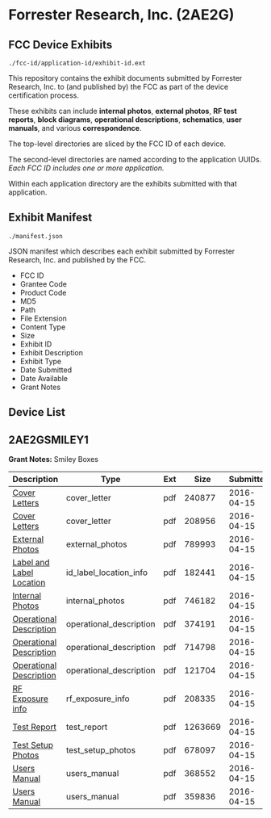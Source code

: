 # Forrester Research, Inc. (2AE2G)
## FCC Device Exhibits

```
./fcc-id/application-id/exhibit-id.ext
```

This repository contains the exhibit documents submitted by Forrester Research, Inc. to (and published by) the FCC as part of the device certification process.

These exhibits can include **internal photos**, **external photos**, **RF test reports**, **block diagrams**, **operational descriptions**, **schematics**, **user manuals**, and various **correspondence**.

The top-level directories are sliced by the FCC ID of each device.

The second-level directories are named according to the application UUIDs. *Each FCC ID includes one or more application.*

Within each application directory are the exhibits submitted with that application. 

## Exhibit Manifest

```
./manifest.json
```

JSON manifest which describes each exhibit submitted by Forrester Research, Inc. and published by the FCC.

- FCC ID
- Grantee Code
- Product Code
- MD5
- Path
- File Extension
- Content Type
- Size
- Exhibit ID
- Exhibit Description
- Exhibit Type
- Date Submitted
- Date Available
- Grant Notes

## Device List
## 2AE2GSMILEY1
**Grant Notes:** Smiley Boxes

| Description | Type | Ext | Size | Submitted | Available |
| ----------- | ---- | --- | ---- | --------- | --------- |
| [Cover Letters](2AE2GSMILEY1/336bb2a6b9b1942d880fbee02d64074d/2960371.pdf) | cover_letter | pdf | 240877 | 2016-04-15 | 2016-04-18 |
| [Cover Letters](2AE2GSMILEY1/336bb2a6b9b1942d880fbee02d64074d/2960372.pdf) | cover_letter | pdf | 208956 | 2016-04-15 | 2016-04-18 |
| [External Photos](2AE2GSMILEY1/336bb2a6b9b1942d880fbee02d64074d/2960373.pdf) | external_photos | pdf | 789993 | 2016-04-15 | 2016-04-18 |
| [Label and Label Location](2AE2GSMILEY1/336bb2a6b9b1942d880fbee02d64074d/2960375.pdf) | id_label_location_info | pdf | 182441 | 2016-04-15 | 2016-04-18 |
| [Internal Photos](2AE2GSMILEY1/336bb2a6b9b1942d880fbee02d64074d/2960374.pdf) | internal_photos | pdf | 746182 | 2016-04-15 | 2016-04-18 |
| [Operational Description](2AE2GSMILEY1/336bb2a6b9b1942d880fbee02d64074d/2960376.pdf) | operational_description | pdf | 374191 | 2016-04-15 | 2016-04-18 |
| [Operational Description](2AE2GSMILEY1/336bb2a6b9b1942d880fbee02d64074d/2960377.pdf) | operational_description | pdf | 714798 | 2016-04-15 | 2016-04-18 |
| [Operational Description](2AE2GSMILEY1/336bb2a6b9b1942d880fbee02d64074d/2960378.pdf) | operational_description | pdf | 121704 | 2016-04-15 | 2016-04-18 |
| [RF Exposure info](2AE2GSMILEY1/336bb2a6b9b1942d880fbee02d64074d/2960380.pdf) | rf_exposure_info | pdf | 208335 | 2016-04-15 | 2016-04-18 |
| [Test Report](2AE2GSMILEY1/336bb2a6b9b1942d880fbee02d64074d/2960388.pdf) | test_report | pdf | 1263669 | 2016-04-15 | 2016-04-18 |
| [Test Setup Photos](2AE2GSMILEY1/336bb2a6b9b1942d880fbee02d64074d/2960387.pdf) | test_setup_photos | pdf | 678097 | 2016-04-15 | 2016-04-18 |
| [Users Manual](2AE2GSMILEY1/336bb2a6b9b1942d880fbee02d64074d/2960389.pdf) | users_manual | pdf | 368552 | 2016-04-15 | 2016-04-18 |
| [Users Manual](2AE2GSMILEY1/336bb2a6b9b1942d880fbee02d64074d/2960390.pdf) | users_manual | pdf | 359836 | 2016-04-15 | 2016-04-18 |
